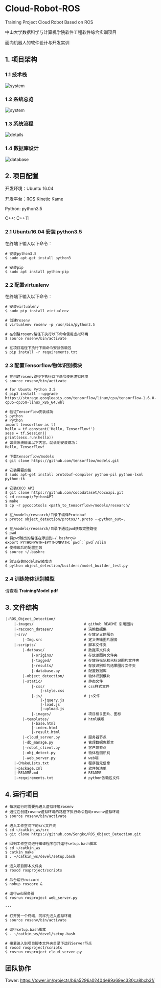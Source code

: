 # Cloud-Robot-ROS

Training Project Cloud Robot Based on ROS

中山大学数据科学与计算机学院软件工程软件综合实训项目

面向机器人的软件设计与开发实训



## 1. 项目架构

### 1.1 技术栈

![system](./images/design.png)



### 1.2 系统总览

![system](./images/overview.png)



### 1.3 系统流程

![details](./images/details.png)



### 1.4 数据库设计

![database](images/database.png)



## 2. 项目配置

开发环境：Ubuntu 16.04

开发平台：ROS Kinetic Kame

Python: python3.5

C++: C++11

### 2.1 Ubuntu16.04 安装 python3.5

在终端下输入以下命令：

```shell
# 安装python3.5
$ sudo apt-get install python3

# 安装pip
$ sudo apt install python-pip
```



### 2.2 配置virtualenv

在终端下输入以下命令：

```shell
# 安装virtualenv
$ sudo pip install virtualenv

# 创建rosenv
$ virtualenv rosenv -p /usr/bin/python3.5

# 在创建rosenv路径下执行以下命令使用虚拟环境
$ source rosenv/bin/activate

# 在项目路径下执行下面命令安装依赖包
$ pip install -r requirements.txt
```



### 2.3 配置Tensorflow物体识别模块

```shell
# 在创建rosenv路径下执行以下命令使用虚拟环境
$ source rosenv/bin/activate

# for Ubuntu Python 3.5
$ pip3 install --upgrade https://storage.googleapis.com/tensorflow/linux/cpu/tensorflow-1.6.0-cp35-cp35m-linux_x86_64.whl

# 验证Tensorflow安装成功
$ python
# Python
import tensorflow as tf
hello = tf.constant('Hello, TensorFlow!')
sess = tf.Session()
print(sess.run(hello))
# 如果系统输出以下内容，就说明安装成功：
Hello, TensorFlow!

# 下载tensorflow/models
$ git clone https://github.com/tensorflow/models.git

# 安装需要的包
$ sudo apt-get install protobuf-compiler python-pil python-lxml python-tk

# 安装COCO API
$ git clone https://github.com/cocodataset/cocoapi.git
$ cd cocoapi/PythonAPI
$ make
$ cp -r pycocotools <path_to_tensorflow>/models/research/

# 在/models/research/目录下编译Protobuf
$ protoc object_detection/protos/*.proto --python_out=.

# 在/models/research/目录下通过pwd获取完整路径
$ pwd
# 将pwd输出的路径在添加到~/.bashrc中
export PYTHONPATH=$PYTHONPATH:`pwd`:`pwd`/slim
# 使修改后的配置生效
$ source ~/.bashrc

# 验证安装models安装成功
$ python object_detection/builders/model_builder_test.py
```



### 2.4 训练物体识别模型 

请查看 **TrainingModel.pdf**



## 3. 文件结构

```
|-ROS_Object_Detection/
    |-images/                       # github README 引用图片
    |-raccoon_dataser/              # 浣熊数据集
    |-srv/                          # 存放定义的服务
        |-Img.src                   # 定义传输图片服务
    |-scripts/                      # 脚本文件夹
        |-datbase/                  # 数据库文件夹
            |-origins/              # 存放原图片文件夹
            |-tagged/               # 存放待标记和已标记图片文件夹
            |-results/              # 存放识别后的结果图片文件夹
            |-database.py           # 配置数据库
        |-object_detection/         # 物体识别模块
        |-static/                   # 静态文件
            |-css/                  # css样式文件
                |-style.css
            |-js/                   # js文件
                |-jquery.js
                |-load.js
                |-upload.js
            |-images/               # 项目相关图片、图标
   	    |-templates/                # html模版
   	        |-base.html
   	        |-index.html
   	        |-result.html
        |-cloud_server.py           # 服务器节点
        |-db_manage.py              # 管理数据库脚本
        |-robot_client.py           # 客户端节点
        |-obj_detect.py             # 物体检测识别
        |-web_server.py             # web端
    |-CMakeLists.txt                # 程序包元信息
    |-package.xml                   # 软件包清单
    |-README.md                     # README
    |-requirements.txt              # python依赖包文件
```



## 4. 运行项目

```shell
# 每次运行时需要先进入虚拟环境rosenv
# 通过在创建rosenv虚拟环境的路径下执行命令启动rosenv虚拟环境
$ source rosenv/bin/activate

# 进入工作空间下的src文件夹
$ cd ~/catkin_ws/src
$ git clone https://github.com/Songkc/ROS_Object_Detection.git

# 回到工作空间进行编译程序包并运行setup.bash脚本
$ cd ~/catkin_ws
$ catkin_make
$ . ~/catkin_ws/devel/setup.bash

# 进入项目脚本文件夹
$ roscd rosproject/scripts

# 后台运行roscore
$ nohup roscore &

# 运行web服务器
$ rosrun rosproject web_server.py

---

# 打开另一个终端，同样先进入虚拟环境
$ source rosenv/bin/activate

# 运行setup.bash脚本
$ . ~/catkin_ws/devel/setup.bash

# 接着进入到项目脚本文件夹目录下运行Server节点
$ roscd rosproject/scripts
$ rosrun rosproject cloud_server.py
```



## 团队协作

Tower: <https://tower.im/projects/b6a5296a02404e99a69ec330ca8bcb3f/>
